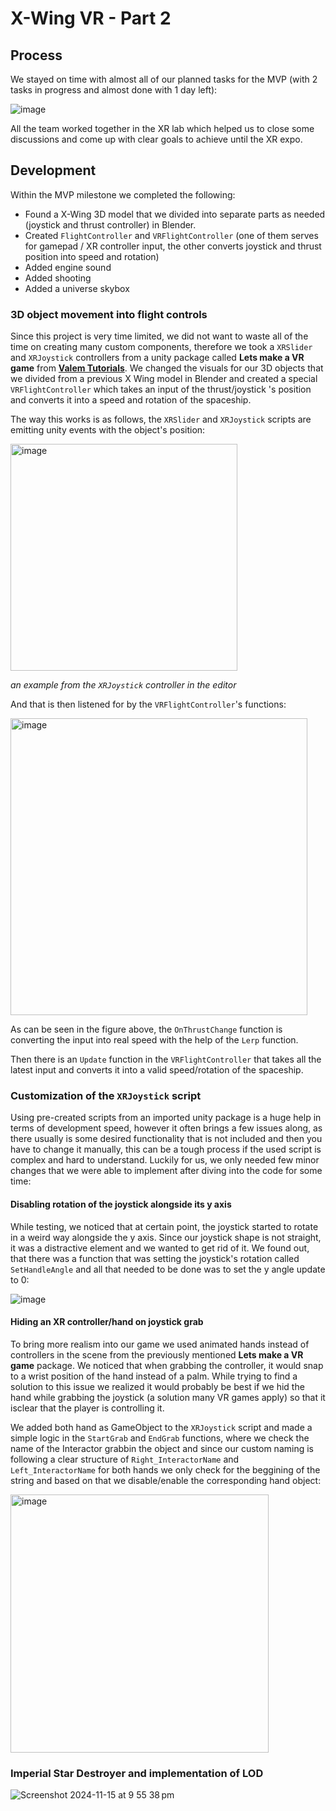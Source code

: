 # X-Wing VR - Part 2

## Process
We stayed on time with almost all of our planned tasks for the MVP (with 2 tasks in progress and almost done with 1 day left):

![image](https://github.com/user-attachments/assets/2094c252-18ca-4192-bd56-ca477a0f6646)

All the team worked together in the XR lab which helped us to close some discussions and come up with clear goals to achieve until the XR expo.


## Development
Within the MVP milestone we completed the following:
- Found a X-Wing 3D model that we divided into separate parts as needed (joystick and thrust controller) in Blender.
- Created `FlightController` and `VRFlightController` (one of them serves for gamepad / XR controller input, the other converts joystick and thrust position into speed and rotation)
- Added engine sound
- Added shooting
- Added a universe skybox

### 3D object movement into flight controls
Since this project is very time limited, we did not want to waste all of the time on creating many custom components, therefore we took a `XRSlider` and `XRJoystick` controllers from a unity package called **Lets make a VR game** from **[Valem Tutorials](https://www.youtube.com/@ValemTutorials)**. We changed the visuals for our 3D objects that we divided from a previous X Wing model in Blender and created a special `VRFlightController` which takes an input of the thrust/joystick 's position and converts it into a speed and rotation of the spaceship.

The way this works is as follows, the `XRSlider` and `XRJoystick` scripts are emitting unity events with the object's position:

<img width="363" alt="image" src="https://github.com/user-attachments/assets/07f124e2-03e3-4860-a15d-0e1edb5c5eab">

_an example from the `XRJoystick` controller in the editor_


And that is then listened for by the `VRFlightController`'s functions:

<img width="475" alt="image" src="https://github.com/user-attachments/assets/620f6ba9-68a9-4260-8e54-85d7b62c3e74">

As can be seen in the figure above, the `OnThrustChange` function is converting the input into real speed with the help of the `Lerp` function.

Then there is an `Update` function in the `VRFlightController` that takes all the latest input and converts it into a valid speed/rotation of the spaceship.

### Customization of the `XRJoystick` script
Using pre-created scripts from an imported unity package is a huge help in terms of development speed, however it often brings a few issues along, as there usually is some desired functionality that is not included and then you have to change it manually, this can be a tough process if the used script is complex and hard to understand. Luckily for us, we only needed few minor changes that we were able to implement after diving into the code for some time:

#### Disabling rotation of the joystick alongside its y axis
While testing, we noticed that at certain point, the joystick started to rotate in a weird way alongside the y axis. Since our joystick shape is not straight, it was a distractive element and we wanted to get rid of it. We found out, that there was a function that was setting the joystick's rotation called `SetHandleAngle` and all that needed to be done was to set the y angle update to 0: 

![image](https://github.com/user-attachments/assets/64675979-d6f7-4211-ae83-2246eaa7bf48)

#### Hiding an XR controller/hand on joystick grab
To bring more realism into our game we used animated hands instead of controllers in the scene from the previously mentioned **Lets make a VR game** package. We noticed that when grabbing the controller, it would snap to a wrist position of the hand instead of a palm. While trying to find a solution to this issue we realized it would probably be best if we hid the hand while grabbing the joystick (a solution many VR games apply) so that it isclear that the player is controlling it.

We added both hand as GameObject to the `XRJoystick` script and made a simple logic in the `StartGrab` and `EndGrab` functions, where we check the name of the Interactor grabbin the object and since our custom naming is following a clear structure of `Right_InteractorName` and `Left_InteractorName` for both hands we only check for the beggining of the string and based on that we disable/enable the corresponding hand object:

<img width="413" alt="image" src="https://github.com/user-attachments/assets/7ab4c50a-241a-4dce-b61b-d62de9dd972d">

### Imperial Star Destroyer and implementation of LOD
![Screenshot 2024-11-15 at 9 55 38 pm](https://github.com/user-attachments/assets/ab40b680-ab11-4542-a9b8-30b7a2677434)



